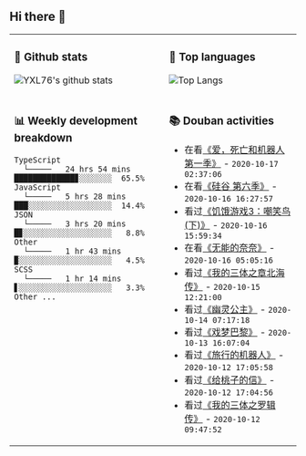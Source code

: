 ## Hi there 👋

<table>
<tr>
<td valign="top" width="54%">

### 🔭 Github stats

![YXL76's github stats](https://github-readme-stats.yxl76.vercel.app/api?username=YXL76&count_private=true&show_icons=true&theme=tokyonight)

</td>

<td valign="top" width="46%">

### 🌱 Top languages

![Top Langs](https://github-readme-stats.yxl76.vercel.app/api/top-langs/?username=YXL76&layout=compact&theme=tokyonight)

</td>
</tr>
<tr>
<td valign="top" width="54%">

### 📊 Weekly development breakdown

```text
TypeScript
  └─────   24 hrs 54 mins █████████████▊░░░░░░░  65.5%
JavaScript
  └─────   5 hrs 28 mins  ███░░░░░░░░░░░░░░░░░░  14.4%
JSON
  └─────   3 hrs 20 mins  █▊░░░░░░░░░░░░░░░░░░░   8.8%
Other
  └─────   1 hr 43 mins   ▉░░░░░░░░░░░░░░░░░░░░   4.5%
SCSS
  └─────   1 hr 14 mins   ▋░░░░░░░░░░░░░░░░░░░░   3.3%
Other ...
```

</td>
<td valign="top" width="46%">

### 📚 Douban activities

- 在看[《爱，死亡和机器人 第一季》](http://movie.douban.com/subject/30424374/) - `2020-10-17 02:37:06`
- 在看[《硅谷 第六季》](http://movie.douban.com/subject/30194648/) - `2020-10-16 16:27:57`
- 看过[《饥饿游戏3：嘲笑鸟(下)》](http://movie.douban.com/subject/10047547/) - `2020-10-16 15:59:34`
- 在看[《无能的奈奈》](http://movie.douban.com/subject/35030843/) - `2020-10-16 05:05:16`
- 看过[《我的三体之章北海传》](http://movie.douban.com/subject/34892096/) - `2020-10-15 12:21:00`
- 看过[《幽灵公主》](http://movie.douban.com/subject/1297359/) - `2020-10-14 07:17:18`
- 看过[《戏梦巴黎》](http://movie.douban.com/subject/1291856/) - `2020-10-13 16:07:04`
- 看过[《旅行的机器人》](http://movie.douban.com/subject/26633278/) - `2020-10-12 17:05:58`
- 看过[《给桃子的信》](http://movie.douban.com/subject/6010171/) - `2020-10-12 17:04:56`
- 看过[《我的三体之罗辑传》](http://movie.douban.com/subject/30272798/) - `2020-10-12 09:47:52`

</td>
</tr>
</table>

<!--
**YXL76/YXL76** is a ✨ _special_ ✨ repository because its `README.md` (this file) appears on your GitHub profile.

Here are some ideas to get you started:

- 🔭 I’m currently working on ...
- 🌱 I’m currently learning ...
- 👯 I’m looking to collaborate on ...
- 🤔 I’m looking for help with ...
- 💬 Ask me about ...
- 📫 How to reach me: ...
- 😄 Pronouns: ...
- ⚡ Fun fact: ...
-->
